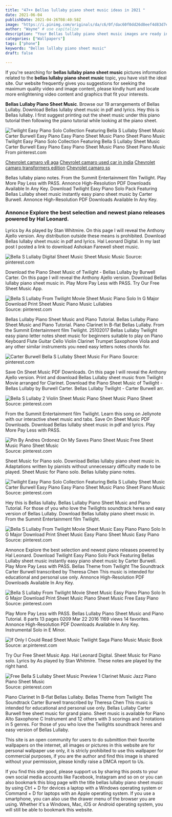 ```yaml
---
title: "47++ Bellas lullaby piano sheet music ideas in 2021 "
date: 2021-06-04
publishDate: 2021-04-26T08:40:58Z
image: "https://i.pinimg.com/originals/da/c6/0f/dac60f0dd26d8eef4d83d7eb92fd7029.png"
author: "Wayne" # use capitalize
description: "Your Bellas lullaby piano sheet music images are ready in this website. Bellas lullaby piano sheet music are a topic that is being searched for and liked by netizens now. You can Find and Download the Bellas lullaby piano sheet music files here. Download all royalty-free photos."
categories: ["Wallpapers"]
tags: ["phone"]
keywords: "Bellas lullaby piano sheet music"
draft: false

---
```


If you're searching for **bellas lullaby piano sheet music** pictures information related to the **bellas lullaby piano sheet music** topic, you have visit the ideal  site.  Our website frequently  gives you  suggestions  for seeking  the maximum  quality video and image  content, please kindly hunt and locate more enlightening video content and graphics  that fit your interests.

**Bellas Lullaby Piano Sheet Music**. Browse our 19 arrangements of Bellas Lullaby. Download Bellas lullaby sheet music in pdf and lyrics. Hey this is Bellas lullaby. I first suggest printing out the sheet music under this piano tutorial then following the piano tutorial while looking at the piano sheet.

![Twilight Easy Piano Solo Collection Featuring Bella S Lullaby Sheet Music Carter Burwell Easy Piano Easy Piano Sheet Music Piano Sheet Piano Music](https://i.pinimg.com/originals/04/41/04/044104e3ade24d608afd93905e3bf607.png "Twilight Easy Piano Solo Collection Featuring Bella S Lullaby Sheet Music Carter Burwell Easy Piano Easy Piano Sheet Music Piano Sheet Piano Music")
Twilight Easy Piano Solo Collection Featuring Bella S Lullaby Sheet Music Carter Burwell Easy Piano Easy Piano Sheet Music Piano Sheet Piano Music From pinterest.com

[Chevrolet camaro v8 aga](/chevrolet-camaro-v8-aga/)
[Chevrolet camaro used car in india](/chevrolet-camaro-used-car-in-india/)
[Chevrolet camaro transformers edition](/chevrolet-camaro-transformers-edition/)
[Chevrolet camaro ss](/chevrolet-camaro-ss/)

Bellas lullaby piano notes. From the Summit Entertainment film Twilight. Play More Pay Less with PASS. Annonce High-Resolution PDF Downloads Available In Any Key. Download Twilight Easy Piano Solo Pack Featuring Bellas Lullaby sheet music instantly easy piano sheet music by Carter Burwell. Annonce High-Resolution PDF Downloads Available In Any Key.

### Annonce Explore the best selection and newest piano releases powered by Hal Leonard.

Lyrics by As played by Stan Whitmire. On this page I will reveal the Anthony Ajello version. Any distribution outside these means is prohibited. Download Bellas lullaby sheet music in pdf and lyrics. Hal Leonard Digital. In my last post I posted a link to download Ashokan Farewell sheet music.


![Bella S Lullaby Digital Sheet Music Sheet Music Music](https://i.pinimg.com/originals/ff/bc/3e/ffbc3ee859e08ec374b73f3ad19dd03d.png "Bella S Lullaby Digital Sheet Music Sheet Music Music")
Source: pinterest.com

Download the Piano Sheet Music of Twilight - Bellas Lullaby by Burwell Carter. On this page I will reveal the Anthony Ajello version. Download Bellas lullaby piano sheet music in. Play More Pay Less with PASS. Try Our Free Sheet Music App.

![Bella S Lullaby From Twilight Movie Sheet Music Piano Solo In G Major Download Print Sheet Music Piano Music Lullabies](https://i.pinimg.com/originals/99/41/8c/99418cee6ae340998837d96225d9540a.gif "Bella S Lullaby From Twilight Movie Sheet Music Piano Solo In G Major Download Print Sheet Music Piano Music Lullabies")
Source: pinterest.com

Bellas Lullaby Piano Sheet Music and Piano Tutorial. Bellas Lullaby Piano Sheet Music and Piano Tutorial. Piano Clarinet In B-flat Bellas Lullaby. From the Summit Entertainment film Twilight. 25102017 Bellas Lullaby Twilight easy piano letter notes sheet music for beginners suitable to play on Piano Keyboard Flute Guitar Cello Violin Clarinet Trumpet Saxophone Viola and any other similar instruments you need easy letters notes chords for.

![Carter Burwell Bella S Lullaby Sheet Music For Piano](https://i.pinimg.com/originals/e7/bf/7f/e7bf7f3a4b18915ab903b761f5eecdd8.png "Carter Burwell Bella S Lullaby Sheet Music For Piano")
Source: pinterest.com

Save On Sheet Music PDF Downloads. On this page I will reveal the Anthony Ajello version. Print and download Bellas Lullaby sheet music from Twilight Movie arranged for Clarinet. Download the Piano Sheet Music of Twilight - Bellas Lullaby by Burwell Carter. Bellas Lullaby Twilight - Carter Burwell arr.

![Bella S Lullaby 2 Violin Sheet Music Piano Sheet Music Piano Sheet](https://i.pinimg.com/originals/98/f5/f4/98f5f481d9471b3c678c676b35515632.jpg "Bella S Lullaby 2 Violin Sheet Music Piano Sheet Music Piano Sheet")
Source: pinterest.com

From the Summit Entertainment film Twilight. Learn this song on Jellynote with our interactive sheet music and tabs. Save On Sheet Music PDF Downloads. Download Bellas lullaby sheet music in pdf and lyrics. Play More Pay Less with PASS.

![Pin By Andres Ordonez On My Saves Piano Sheet Music Free Sheet Music Piano Sheet Music](https://i.pinimg.com/originals/ad/44/63/ad44634829ba74f2a15657468118e3b5.png "Pin By Andres Ordonez On My Saves Piano Sheet Music Free Sheet Music Piano Sheet Music")
Source: pinterest.com

Sheet Music for Piano solo. Download Bellas lullaby piano sheet music in. Adaptations written by pianists without unnecessary difficulty made to be played. Sheet Music for Piano solo. Bellas lullaby piano notes.

![Twilight Easy Piano Solo Collection Featuring Bella S Lullaby Sheet Music Carter Burwell Easy Piano Easy Piano Sheet Music Piano Sheet Piano Music](https://i.pinimg.com/originals/04/41/04/044104e3ade24d608afd93905e3bf607.png "Twilight Easy Piano Solo Collection Featuring Bella S Lullaby Sheet Music Carter Burwell Easy Piano Easy Piano Sheet Music Piano Sheet Piano Music")
Source: pinterest.com

Hey this is Bellas lullaby. Bellas Lullaby Piano Sheet Music and Piano Tutorial. For those of you who love the Twilights soundtrack heres and easy version of Bellas Lullaby. Download Bellas lullaby piano sheet music in. From the Summit Entertainment film Twilight.

![Bella S Lullaby From Twilight Movie Sheet Music Easy Piano Piano Solo In G Major Download Print Sheet Music Easy Piano Sheet Music Easy Piano](https://i.pinimg.com/originals/53/2b/8f/532b8f12ef720afd031d3d657b468797.gif "Bella S Lullaby From Twilight Movie Sheet Music Easy Piano Piano Solo In G Major Download Print Sheet Music Easy Piano Sheet Music Easy Piano")
Source: pinterest.com

Annonce Explore the best selection and newest piano releases powered by Hal Leonard. Download Twilight Easy Piano Solo Pack Featuring Bellas Lullaby sheet music instantly easy piano sheet music by Carter Burwell. Play More Pay Less with PASS. Bellas Theme from Twilight The Soundtrack Carter Burwell transcribed by Theresa Chen This music is intended for educational and personal use only. Annonce High-Resolution PDF Downloads Available In Any Key.

![Bella S Lullaby From Twilight Movie Sheet Music Easy Piano Piano Solo In G Major Download Print Sheet Music Piano Sheet Music Free Easy Piano](https://i.pinimg.com/originals/23/c3/79/23c379d97d06981cfa932b7dc49b4214.gif "Bella S Lullaby From Twilight Movie Sheet Music Easy Piano Piano Solo In G Major Download Print Sheet Music Piano Sheet Music Free Easy Piano")
Source: pinterest.com

Play More Pay Less with PASS. Bellas Lullaby Piano Sheet Music and Piano Tutorial. 8 parts 13 pages 0209 Mar 22 2016 1169 views 14 favorites. Annonce High-Resolution PDF Downloads Available In Any Key. Instrumental Solo in E Minor.

![If Only I Could Read Sheet Music Twilight Saga Piano Music Music Book](https://i.pinimg.com/originals/c3/72/69/c37269936f8bbce12d5f035cfe21be79.jpg "If Only I Could Read Sheet Music Twilight Saga Piano Music Music Book")
Source: ar.pinterest.com

Try Our Free Sheet Music App. Hal Leonard Digital. Sheet Music for Piano solo. Lyrics by As played by Stan Whitmire. These notes are played by the right hand.

![Free Bella S Lullaby Sheet Music Preview 1 Clarinet Music Jazz Piano Piano Sheet Music](https://i.pinimg.com/originals/da/c6/0f/dac60f0dd26d8eef4d83d7eb92fd7029.png "Free Bella S Lullaby Sheet Music Preview 1 Clarinet Music Jazz Piano Piano Sheet Music")
Source: pinterest.com

Piano Clarinet In B-flat Bellas Lullaby. Bellas Theme from Twilight The Soundtrack Carter Burwell transcribed by Theresa Chen This music is intended for educational and personal use only. Bellas Lullaby Carter Burwell free sheet music for grand piano. Sheet music is available for Piano Alto Saxophone C Instrument and 12 others with 3 scorings and 3 notations in 5 genres. For those of you who love the Twilights soundtrack heres and easy version of Bellas Lullaby.

This site is an open community for users to do submittion their favorite wallpapers on the internet, all images or pictures in this website are for personal wallpaper use only, it is stricly prohibited to use this wallpaper for commercial purposes, if you are the author and find this image is shared without your permission, please kindly raise a DMCA report to Us.

If you find this site good, please support us by sharing this posts to your own social media accounts like Facebook, Instagram and so on or you can also bookmark this blog page with the title bellas lullaby piano sheet music by using Ctrl + D for devices a laptop with a Windows operating system or Command + D for laptops with an Apple operating system. If you use a smartphone, you can also use the drawer menu of the browser you are using. Whether it's a Windows, Mac, iOS or Android operating system, you will still be able to bookmark this website.
